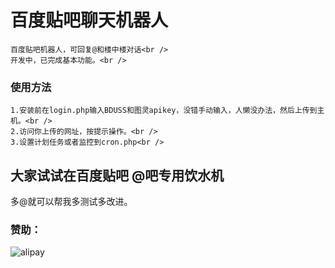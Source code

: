 百度贴吧聊天机器人
=========================
	百度贴吧机器人，可回复@和楼中楼对话<br />
	开发中，已完成基本功能。<br />
### 使用方法
	1.安装前在login.php输入BDUSS和图灵apikey，没错手动输入，人懒没办法，然后上传到主机。<br />
	2.访问你上传的网址，按提示操作。<br />
	3.设置计划任务或者监控到cron.php<br />
## 大家试试在百度贴吧 @吧专用饮水机
 多@就可以帮我多测试多改进。<br />
### 赞助：
![alipay](http://blog.gardel.cf/wp-content/uploads/alipay.jpg "alipay")
